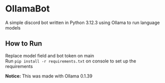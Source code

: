# OllamaBot

A simple discord bot written in Python 3.12.3 using Ollama to run language models  

## How to Run

Replace model field and bot token on main  
Run ```pip install -r requirements.txt``` on console to set up the requirements  

**Notice:** This was made with Ollama 0.1.39
